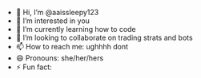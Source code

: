 - 👋 Hi, I’m @aaissleepy123
- 👀 I’m interested in you
- 🌱 I’m currently learning how to code
- 💞️ I’m looking to collaborate on trading strats and bots
- 📫 How to reach me: ughhhh dont
- 😄 Pronouns: she/her/hers
- ⚡ Fun fact: 

<!---
aaissleepy123/aaissleepy123 is a ✨ special ✨ repository because its `README.md` (this file) appears on your GitHub profile.
You can click the Preview link to take a look at your changes.
--->
